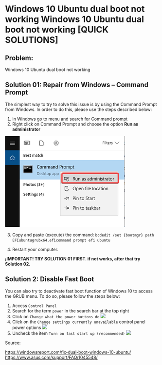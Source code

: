 # Windows 10 Ubuntu dual boot not working Windows 10 Ubuntu dual boot not working [QUICK SOLUTIONS]
## Problem:
Windows 10 Ubuntu dual boot not working 


## Solution 01: Repair from Windows – Command Prompt

The simplest way to try to solve this issue is by using the Command Prompt from Windows. In order to do this, please use the steps described below:

1. In Windows go to menu and search for Command prompt
2. Right click on Command Prompt and choose the option **Run as administrator** 

![Command Prompt window](images-all/command-prompt-run-as-administrator-win10.png)

3. Copy and paste (execute) the command:
```bcdedit /set {bootmgr} path EFIubuntugrubx64.eficommand prompt efi ubuntu```

4. Restart your computer.

**¡IMPORTANT! TRY SOLUTION 01 FIRST. if not works, after that try Solution 02.**

## Solution 2: Disable Fast Boot

You can also try to deactivate fast boot function of Windows 10 to access the GRUB menu. To do so, please follow the steps below:


1. Access `Control Panel`
2. Search for the term `power` in the search bar at the top right
3. Click on `Change what the power buttons do`
![](http://kmpic.asus.com/images/2021/03/10/168c7a17-2a90-4d0c-a1c9-be7bb02ca609.png)
4. Click on the `Change settings currently unavailable` control panel power options
![](http://kmpic.asus.com/images/2021/03/10/476772b2-09b0-4448-beff-825d9a08833d.png)
5. Uncheck the item `Turn on fast start up (recommended)`
![](http://kmpic.asus.com/images/2021/03/10/2185acca-7b8e-4f02-a41f-cc42f8058f76.png)




Source:

<https://windowsreport.com/fix-dual-boot-windows-10-ubuntu/>
<https://www.asus.com/support/FAQ/1045548/>
